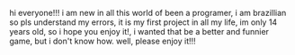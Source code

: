 hi everyone!!! i am new in all this world of been a programer, 
i am brazillian so pls understand my errors,
it is my first project in all my life,
im only 14 years old,
so i hope you enjoy it!,
i wanted that be a better and funnier game, but i don't know how.
well, please enjoy it!!!
